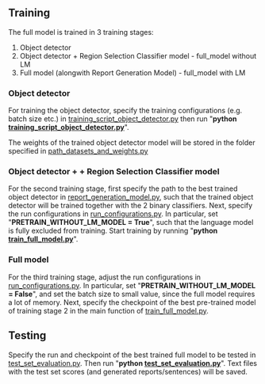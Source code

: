 ## Training

The full model is trained in 3 training stages:

1. Object detector
2. Object detector + Region Selection Classifier model - full_model without LM
3. Full model (alongwith Report Generation Model) - full_model with LM

### Object detector

For training the object detector, specify the training configurations (e.g. batch size etc.) in  [training_script_object_detector.py](src/object_detector/training_script_object_detector.py) then run 
"**python  [training_script_object_detector.py](src/object_detector/training_script_object_detector.py)**".

The weights of the trained object detector model will be stored in the folder specified in [path_datasets_and_weights.py](src/path_datasets_and_weights.py)

### Object detector +  + Region Selection Classifier model

For the second training stage, first specify the path to the best trained object detector in  [report_generation_model.py](src/full_model/report_generation_model.py), such that the trained object detector will be trained together with the 2 binary classifiers.
Next, specify the run configurations in [run_configurations.py](src/full_model/run_configurations.py). In particular, set "**PRETRAIN_WITHOUT_LM_MODEL = True**",
such that the language model is fully excluded from training. 
Start training by running "**python  [train_full_model.py](src/full_model/train_full_model.py)**".

### Full model
For the third training stage, adjust the run configurations in [run_configurations.py](src/full_model/run_configurations.py). In particular, set "**PRETRAIN_WITHOUT_LM_MODEL = False**", and set the batch size to small value, since the full model requires a lot of memory.
Next, specify the checkpoint of the best pre-trained model of training stage 2 in the main function of [train_full_model.py](src/full_model/train_full_model.py).

## Testing
Specify the run and checkpoint of the best trained full model to be tested in [test_set_evaluation.py](src/full_model/test_set_evaluation.py). 
Then run "**python [test_set_evaluation.py](src/full_model/test_set_evaluation.py)**". Text files with the test set scores (and generated reports/sentences) will be saved.